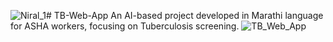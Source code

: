 ![Niral_1](https://github.com/user-attachments/assets/bc48b437-1634-4ca1-8a63-8cd3d8ba8f58)# TB-Web-App
An AI-based project developed in Marathi language for ASHA workers, focusing on Tuberculosis screening.
![TB_Web_App](https://github.com/user-attachments/assets/8e0a30d1-e0c5-43d6-b81f-f8dc91e9436e)

